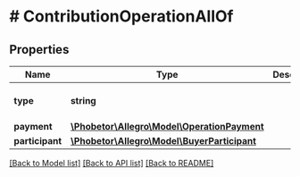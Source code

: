 # # ContributionOperationAllOf

## Properties

Name | Type | Description | Notes
------------ | ------------- | ------------- | -------------
**type** | **string** |  | [optional] [default to 'CONTRIBUTION']
**payment** | [**\Phobetor\Allegro\Model\OperationPayment**](OperationPayment.md) |  | [optional]
**participant** | [**\Phobetor\Allegro\Model\BuyerParticipant**](BuyerParticipant.md) |  | [optional]

[[Back to Model list]](../../README.md#models) [[Back to API list]](../../README.md#endpoints) [[Back to README]](../../README.md)
